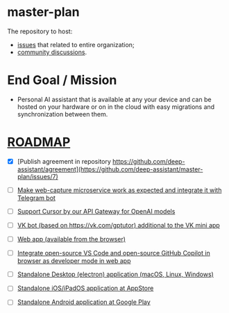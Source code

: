 # master-plan

The repository to host:
* [issues](https://github.com/deep-assistant/master-plan/issues) that related to entire organization;
* [community discussions](https://github.com/deep-assistant/master-plan/discussions).

# End Goal / Mission 

* Personal AI assistant that is available at any your device and can be hosted on your hardware or on in the cloud with easy migrations and synchronization between them.

# [ROADMAP](https://github.com/deep-assistant/master-plan/issues/4)

* [x] [Publish agreement in repository https://github.com/deep-assistant/agreement](https://github.com/deep-assistant/master-plan/issues/7)
* [ ] [Make web-capture microservice work as expected and integrate it with Telegram bot](https://github.com/deep-assistant/master-plan/issues/10)
* [ ] [Support Cursor by our API Gateway for OpenAI models](https://github.com/deep-assistant/master-plan/issues/8)
* [ ] [VK bot (based on https://vk.com/gptutor) additional to the VK mini app](https://github.com/deep-assistant/master-plan/issues/1) 
* [ ] [Web app (available from the browser)](https://github.com/deep-assistant/master-plan/issues/2)
* [ ] [Integrate open-source VS Code and open-source GitHub Copilot in browser as developer mode in web app](https://github.com/deep-assistant/master-plan/issues/9)
* [ ] [Standalone Desktop (electron) application (macOS, Linux, Windows)](https://github.com/deep-assistant/master-plan/issues/3)
* [ ] [Standalone iOS/iPadOS application at AppStore](https://github.com/deep-assistant/master-plan/issues/5)
* [ ] [Standalone Android application at Google Play](https://github.com/deep-assistant/master-plan/issues/6)




